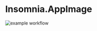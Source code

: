 # Insomnia.AppImage

![example workflow](https://github.com/nx-appbuild-hub/Insomnia.AppImage//actions/workflows/makefile.yml/badge.svg)
